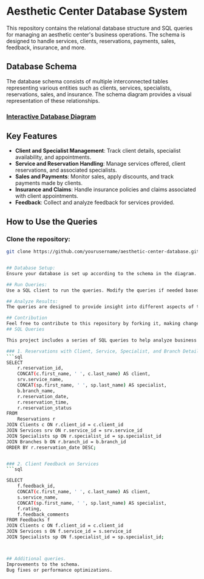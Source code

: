 # Aesthetic Center Database System

This repository contains the relational database structure and SQL queries for managing an aesthetic center's business operations. The schema is designed to handle services, clients, reservations, payments, sales, feedback, insurance, and more.

## Database Schema

The database schema consists of multiple interconnected tables representing various entities such as clients, services, specialists, reservations, sales, and insurance. The schema diagram provides a visual representation of these relationships.

### **[Interactive Database Diagram](https://dbdiagram.io/d/66d72fffeef7e08f0e90dc38)**

## Key Features

- **Client and Specialist Management**: Track client details, specialist availability, and appointments.
- **Service and Reservation Handling**: Manage services offered, client reservations, and associated specialists.
- **Sales and Payments**: Monitor sales, apply discounts, and track payments made by clients.
- **Insurance and Claims**: Handle insurance policies and claims associated with client appointments.
- **Feedback**: Collect and analyze feedback for services provided.



## How to Use the Queries

### Clone the repository:
```bash
git clone https://github.com/yourusername/aesthetic-center-database.git


## Database Setup:
Ensure your database is set up according to the schema in the diagram. The schema includes tables like Clients, Services, Specialists, Reservations, Payments, and others.

## Run Queries:
Use a SQL client to run the queries. Modify the queries if needed based on your branch, date, or other specific data needs.

## Analyze Results:
The queries are designed to provide insight into different aspects of the business, such as reservation trends, client feedback, specialist availability, and financial summaries.

## Contribution
Feel free to contribute to this repository by forking it, making changes, and submitting a pull request. Contributions can include:
## SQL Queries

This project includes a series of SQL queries to help analyze business operations. Below are some key queries.

### 1. Reservations with Client, Service, Specialist, and Branch Details
```sql
SELECT
    r.reservation_id,
    CONCAT(c.first_name, ' ', c.last_name) AS client,
    srv.service_name,
    CONCAT(sp.first_name, ' ', sp.last_name) AS specialist,
    b.branch_name,
    r.reservation_date,
    r.reservation_time,
    r.reservation_status
FROM
    Reservations r
JOIN Clients c ON r.client_id = c.client_id
JOIN Services srv ON r.service_id = srv.service_id
JOIN Specialists sp ON r.specialist_id = sp.specialist_id
JOIN Branches b ON r.branch_id = b.branch_id
ORDER BY r.reservation_date DESC;


### 2. Client Feedback on Services
```sql

SELECT 
    f.feedback_id, 
    CONCAT(c.first_name, ' ', c.last_name) AS client,
    s.service_name, 
    CONCAT(sp.first_name, ' ', sp.last_name) AS specialist, 
    f.rating, 
    f.feedback_comments
FROM Feedbacks f
JOIN Clients c ON f.client_id = c.client_id
JOIN Services s ON f.service_id = s.service_id
JOIN Specialists sp ON f.specialist_id = sp.specialist_id;



## Additional queries.
Improvements to the schema.
Bug fixes or performance optimizations.
